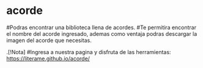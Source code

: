# acorde

#Podras encontrar una biblioteca llena de acordes. 
#Te permitira encontrar el nombre del acorde ingresado, ademas como ventaja podras descargar la imagen del acorde que necesitas.

.[!Nota]
#Ingresa a nuestra pagina y disfruta de las herramientas:
https://literame.github.io/acorde/
